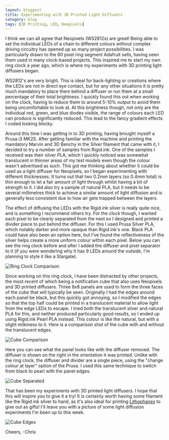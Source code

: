```yaml
---
layout: blogpost
title: Experimenting with 3D Printed Light Diffusers
category: blog
tags: [3D Printing, LED, Neopixels]
---
```


I think we can all agree that Neopixels (WS2812s) are great! Being able to set the individual LEDs of a chain to different colours without complex driving circuitry has opened up so many project possibilities. I was particularly drawn to the 60 pixel ring segment Adafruit sells, having seen them used in many clock-based projects. This inspired me to start my own ring clock a year ago, which is where my experiments with 3D printing light diffusers began.

WS2812's are very bright. This is ideal for back-lighting or creations where the LEDs are not in direct eye contact, but for any other situations it is pretty much mandatory to place them behind a diffuser or run them at a small percentage of their total brightness. I quickly found this out when working on the clock, having to reduce them to around 5-10% output to avoid them being uncomfortable to look at. At this brightness though, not only are the individual red, green, and blue diodes visible, the range of colours each LED can produce is significantly reduced. This lead to the fancy gradient effects I coded looking blocky.

<!--excerpt-->

Around this time I was getting in to 3D printing, having brought myself a Prusa i3 MK2S. After getting familiar with the machine and printing the mandatory Marvin and 3D Benchy in the Silver filament that came with it, I decided to try a number of samples from Rigid.ink. One of the samples I received was their silver PLA, which I quickly noticed was somewhat translucent in thinner areas of my test models even though the colour wasn't advertised as such. This got me thinking about whether it could be used as a light diffuser for Neopixels, so I began experimenting with different thicknesses. It turns out that two 0.2mm layers (so 0.4mm total) is thin enough to let a fair amount of light through whilst having a bit of strength to it. I did also try a sample of natural PLA, but it needs to be several millimetres thick to achieve a similar amount of light diffusion and is generally less consistent due to how air gets trapped between the layers.

The effect of diffusing the LEDs with the Rigid.ink silver is really quite nice, and is something I recommend others try. For the clock though, I wanted each pixel to be clearly separated from the next so I designed and printed a divider piece to put behind the diffuser. For this I used Prusa Silver PLA, which notably darker and more opaque than Rigid.ink's one. Black PLA could have also been an option here, but I've found the reflectiveness of the silver helps create a more uniform colour within each pixel. Below you can see the ring clock before and after I added the diffuser and pixel separator to it (if you were wondering why it has 9 LEDs around the outside, I'm planning to style it like a Stargate).

![Ring Clock Comparison](https://christophertmparrott.github.io/blog/images/2018-06-08-ring_clock_comparison.jpg "Ring Clock with and without diffuser")

Since working on this ring clock, I have been distracted by other projects, the most recent of which being a notification cube that also uses Neopixels and 3D printed diffusers. Three 8x8 panels are used to form the three faces of the cube that will typically be seen. Originally I had the edges around each panel be black, but this quickly got annoying, so I modified the edges so that the top half could be printed in a translucent material to allow light from the edge LEDs to escape. I tried both the translucent silver and natural PLA for this, and neither produced particularly good results, so I ended up using Rigid.ink Pearl PLA instead. This colour is like the natural, but with a slight milkiness to it. Here is a comparison shot of the cube with and without the translucent edges.

![Cube Comparison](https://christophertmparrott.github.io/blog/images/2018-06-08-cube_comparison.jpg "Cube with and without translucent edges")

Here you can see what the panel looks like with the diffuser removed. The diffuser is shown on the right in the orientation it was printed. Unlike with the ring clock, the diffuser and divider are a single piece, using the "change colour at layer" option of the Prusa. I used this same technique to switch from black to pearl with the panel edges.

![Cube Separated](https://christophertmparrott.github.io/blog/images/2018-06-08-cube_separated.jpg "Cube with the top diffuser separated")

That has been my experiments with 3D printed light diffusers. I hope that this will inspire you to give it a try! It is certainly worth having some filament like the Rigid.ink silver to hand, as it's also ideal for printing [Lithophanes](https://www.youtube.com/watch?v=BfiwdVMa-UA) to give out as gifts! I'll leave you with a picture of some light diffusion experiments I'm been up to this week.

![Cube Edges](https://christophertmparrott.github.io/blog/images/2018-06-08-cube_separated.jpg "Illuminated cube edges")

Cheers,
-Chris